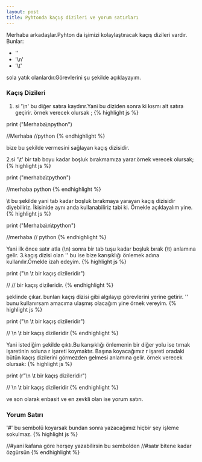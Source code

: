 ```yaml
---
layout: post
title: Pyhtonda kaçış dizileri ve yorum satırları
---
```


Merhaba arkadaşlar.Pyhton da işimizi kolaylaştıracak kaçış dizileri vardır.
Bunlar:

* '\'
* '\n' 
* '\t'

sola yatık olanlardır.Görevlerini şu şekilde açıklayayım.

### Kaçış Dizileri

1. si '\n' bu diğer satıra kaydırır.Yani bu diziden sonra ki kısmı alt satıra geçirir.
örnek verecek olursak ;
{% highlight js %}

print ("Merhaba\npython") 

//Merhaba
//python
{% endhighlight %}

bize bu şekilde vermesini sağlayan kaçış dizisidir.

2.si '\t'  bir tab boyu kadar boşluk bırakmamıza yarar.örnek verecek olursak;
{% highlight js %}

print ("merhaba\tpython") 

//merhaba		python
{% endhighlight %}

\t bu şekilde yani tab kadar boşluk bırakmaya yarayan kaçış dizisidir diyebiliriz.
İkisinide aynı anda kullanabiliriz tabi ki. Örnekle açıklayalım yine.
{% highlight js %}

print ("Merhaba\n\tpython") 

//merhaba
//		python
{% endhighlight %}

Yani ilk önce satır atla (\n) sonra bir tab tuşu kadar boşluk bırak (\t) anlamına gelir.
3.kaçış dizisi olan '\' bu ise bize karışıklığı önlemek adına kullanılır.Örnekle izah edeyim. 
{% highlight js %}

print ("\n \t bir kaçış dizileridir") 

//
//		bir kaçış dizileridir.
{% endhighlight %}

şeklinde çıkar.
bunları kaçış dizisi gibi algılayıp görevlerini yerine getirir.
'\' bunu kullanırsam amacıma ulaşmış olacağım yine örnek vereyim.
{% highlight js %}

print ("\\n \\t bir kaçış dizileridir") 

// \n \t bir kaçış dizileridir
{% endhighlight %}

Yani istediğim şekilde çıktı.Bu karışıklığı önlemenin bir diğer yolu ise tırnak işaretinin soluna r işareti koymaktır.
Başına koyacağımız r işareti oradaki bütün kaçış dizilerini görmezden gelmesi anlamına gelir. örnek verecek olursak:
{% highlight js %}

print (r"\\n \\t bir kaçış dizileridir") 

// \n \t bir kaçış dizileridir
{% endhighlight %}

ve son olarak enbasit ve en zevkli olan ise yorum satırı.

### Yorum Satırı
 '#' bu sembolü koyarsak  bundan sonra yazacağımız hiçbir şey  işleme sokulmaz.
{% highlight js %}

//#yani kafana göre herşey yazabilirsin bu sembolden 
//#satır bitene kadar özgürsün
{% endhighlight %}
